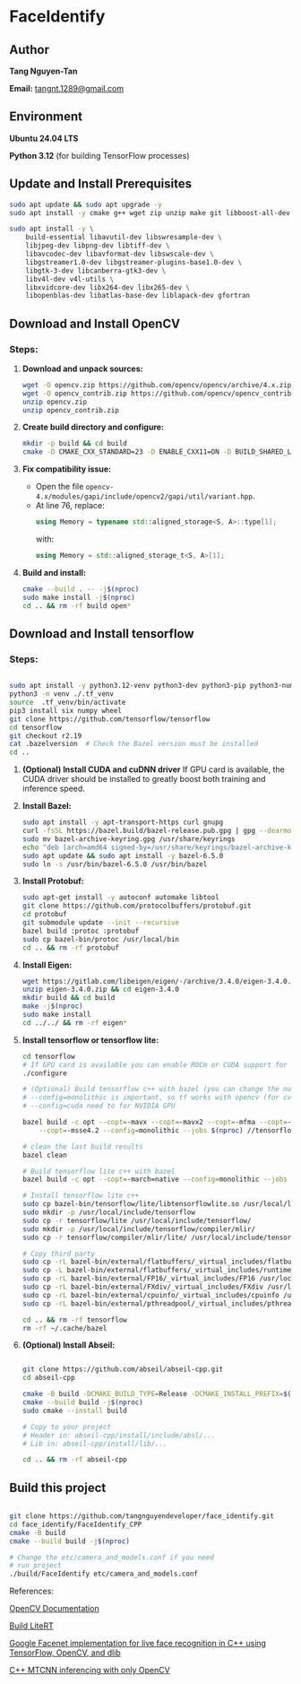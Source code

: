 # FaceIdentify

## Author
**Tang Nguyen-Tan**  

**Email:** tangnt.1289@gmail.com  

## Environment
**Ubuntu 24.04 LTS**

**Python 3.12** (for building TensorFlow processes)

## Update and Install Prerequisites
```sh
sudo apt update && sudo apt upgrade -y
sudo apt install -y cmake g++ wget zip unzip make git libboost-all-dev libgtk2.0-dev pkg-config

sudo apt install -y \
    build-essential libavutil-dev libswresample-dev \
    libjpeg-dev libpng-dev libtiff-dev \
    libavcodec-dev libavformat-dev libswscale-dev \
    libgstreamer1.0-dev libgstreamer-plugins-base1.0-dev \
    libgtk-3-dev libcanberra-gtk3-dev \
    libv4l-dev v4l-utils \
    libxvidcore-dev libx264-dev libx265-dev \
    libopenblas-dev libatlas-base-dev liblapack-dev gfortran

```

## Download and Install OpenCV

### Steps:
1. **Download and unpack sources:**
    ```sh
    wget -O opencv.zip https://github.com/opencv/opencv/archive/4.x.zip
    wget -O opencv_contrib.zip https://github.com/opencv/opencv_contrib/archive/4.x.zip
    unzip opencv.zip
    unzip opencv_contrib.zip
    ```

2. **Create build directory and configure:**
    ```sh
    mkdir -p build && cd build
    cmake -D CMAKE_CXX_STANDARD=23 -D ENABLE_CXX11=ON -D BUILD_SHARED_LIBS=ON -D CMAKE_BUILD_TYPE=Release -DOPENCV_EXTRA_MODULES_PATH=../opencv_contrib-4.x/modules ../opencv-4.x
    ```

3. **Fix compatibility issue:**
    - Open the file `opencv-4.x/modules/gapi/include/opencv2/gapi/util/variant.hpp`.
    - At line 76, replace:
      ```cpp
      using Memory = typename std::aligned_storage<S, A>::type[1];
      ```
      with:
      ```cpp
      using Memory = std::aligned_storage_t<S, A>[1];
      ```

4. **Build and install:**
    ```sh
    cmake --build . -- -j$(nproc)
    sudo make install -j$(nproc)
    cd .. && rm -rf build open*
    ```

## Download and Install tensorflow 

### Steps:

```sh

sudo apt install -y python3.12-venv python3-dev python3-pip python3-numpy python3-wheel
python3 -m venv ./.tf_venv
source  .tf_venv/bin/activate
pip3 install six numpy wheel
git clone https://github.com/tensorflow/tensorflow
cd tensorflow
git checkout r2.19
cat .bazelversion  # Check the Bazel version must be installed
cd ..

```

1. **(Optional) Install CUDA and cuDNN driver**
    If GPU card is available, the CUDA driver should be installed to greatly boost both training and inference speed.

2. **Install Bazel:**
    ```sh
    sudo apt install -y apt-transport-https curl gnupg
    curl -fsSL https://bazel.build/bazel-release.pub.gpg | gpg --dearmor >bazel-archive-keyring.gpg
    sudo mv bazel-archive-keyring.gpg /usr/share/keyrings
    echo "deb [arch=amd64 signed-by=/usr/share/keyrings/bazel-archive-keyring.gpg] https://storage.googleapis.com/bazel-apt stable jdk1.8" | sudo tee /etc/apt/sources.list.d/bazel.list
    sudo apt update && sudo apt install -y bazel-6.5.0
    sudo ln -s /usr/bin/bazel-6.5.0 /usr/bin/bazel
    ```

3. **Install Protobuf:**
    ```sh
    sudo apt-get install -y autoconf automake libtool
    git clone https://github.com/protocolbuffers/protobuf.git
    cd protobuf
    git submodule update --init --recursive
    bazel build :protoc :protobuf
    sudo cp bazel-bin/protoc /usr/local/bin
    cd .. && rm -rf protobuf
    ```

4. **Install Eigen:**
    ```sh
    wget https://gitlab.com/libeigen/eigen/-/archive/3.4.0/eigen-3.4.0.zip
    unzip eigen-3.4.0.zip && cd eigen-3.4.0
    mkdir build && cd build
    make -j$(nproc)
    sudo make install
    cd ../../ && rm -rf eigen*
    ```

5. **Install tensorflow or tensorflow lite:**
    ```sh
    cd tensorflow
    # If GPU card is available you can enable ROCm or CUDA support for TensorFlow.
    ./configure

    # (Optional) Build tensorflow c++ with bazel (you can change the number of cores used with jobs flag)
    # --config=monolithic is important, so tf works with opencv (for cv::imread)
    # --config=cuda need to for NVIDIA GPU

    bazel build -c opt --copt=-mavx --copt=-mavx2 --copt=-mfma --copt=-mfpmath=both \
        --copt=-msse4.2 --config=monolithic --jobs $(nproc) //tensorflow:libtensorflow_cc.so
    
    # clean the last build results
    bazel clean

    # Build tensorflow lite c++ with bazel 
    bazel build -c opt --copt=-march=native --config=monolithic --jobs $(nproc)  //tensorflow/lite:libtensorflowlite.so

    # Install tensorflow lite c++
    sudo cp bazel-bin/tensorflow/lite/libtensorflowlite.so /usr/local/lib/
    sudo mkdir -p /usr/local/include/tensorflow
    sudo cp -r tensorflow/lite /usr/local/include/tensorflow/
    sudo mkdir -p /usr/local/include/tensorflow/compiler/mlir/
    sudo cp -r tensorflow/compiler/mlir/lite/ /usr/local/include/tensorflow/compiler/mlir/

    # Copy third party 
    sudo cp -rL bazel-bin/external/flatbuffers/_virtual_includes/flatbuffers/flatbuffers /usr/local/include/
    sudo cp -L bazel-bin/external/flatbuffers/_virtual_includes/runtime_cc/flatbuffers/* /usr/local/include/flatbuffers
    sudo cp -rL bazel-bin/external/FP16/_virtual_includes/FP16 /usr/local/include/
    sudo cp -rL bazel-bin/external/FXdiv/_virtual_includes/FXdiv /usr/local/include/
    sudo cp -rL bazel-bin/external/cpuinfo/_virtual_includes/cpuinfo /usr/local/include/
    sudo cp -rL bazel-bin/external/pthreadpool/_virtual_includes/pthreadpool /usr/local/include/

    cd .. && rm -rf tensorflow
    rm -rf ~/.cache/bazel

    ```

6. **(Optional) Install Abseil:**
    ```sh
    
    git clone https://github.com/abseil/abseil-cpp.git
    cd abseil-cpp

    cmake -B build -DCMAKE_BUILD_TYPE=Release -DCMAKE_INSTALL_PREFIX=$(pwd)/install
    cmake --build build -j$(nproc)
    sudo cmake --install build

    # Copy to your project
    # Header in: abseil-cpp/install/include/absl/...
    # Lib in: abseil-cpp/install/lib/...

    cd .. && rm -rf abseil-cpp

    ```

## Build this project

```sh

git clone https://github.com/tangnguyendeveloper/face_identify.git
cd face_identify/FaceIdentify_CPP
cmake -B build
cmake --build build -j$(nproc)

# Change the etc/camera_and_models.conf if you need
# run project
./build/FaceIdentify etc/camera_and_models.conf

```



References:

[OpenCV Documentation](https://docs.opencv.org/4.x/d9/df8/tutorial_root.html)

[Build LiteRT](https://ai.google.dev/edge/litert/build/arm)

[Google Facenet implementation for live face recognition in C++ using TensorFlow, OpenCV, and dlib](https://github.com/nwesem/facenet_cpp_tensorflow/tree/master)

[C++ MTCNN inferencing with only OpenCV](https://github.com/egcode/mtcnn-opencv)
